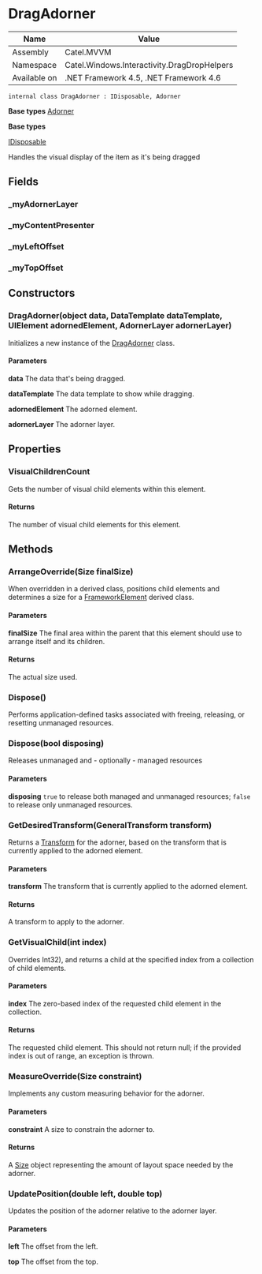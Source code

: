 

# DragAdorner

Name|Value
---|---
Assembly|Catel.MVVM
Namespace|Catel.Windows.Interactivity.DragDropHelpers
Available on|.NET Framework 4.5, .NET Framework 4.6

```
internal class DragAdorner : IDisposable, Adorner
```

**Base types**
[Adorner]()

**Base types**

[IDisposable]()


Handles the visual display of the item as it's being dragged



## Fields

### _myAdornerLayer

### _myContentPresenter

### _myLeftOffset

### _myTopOffset

## Constructors

### DragAdorner(object data, DataTemplate dataTemplate, UIElement adornedElement, AdornerLayer adornerLayer)

Initializes a new instance of the [DragAdorner](#) class.

#### Parameters

**data**
The data that's being dragged.

**dataTemplate**
The data template to show while dragging.

**adornedElement**
The adorned element.

**adornerLayer**
The adorner layer.



## Properties

### VisualChildrenCount

Gets the number of visual child elements within this element.

#### Returns

The number of visual child elements for this element.



## Methods

### ArrangeOverride(Size finalSize)

When overridden in a derived class, positions child elements and determines a size for a [FrameworkElement](#) derived class.

#### Parameters

**finalSize**
The final area within the parent that this element should use to arrange itself and its children.

#### Returns

The actual size used.



### Dispose()

Performs application-defined tasks associated with freeing, releasing, or resetting unmanaged resources.



### Dispose(bool disposing)

Releases unmanaged and - optionally - managed resources

#### Parameters

**disposing**
```true``` to release both managed and unmanaged resources; ```false``` to release only unmanaged resources.



### GetDesiredTransform(GeneralTransform transform)

Returns a [Transform](#) for the adorner, based on the transform that is currently applied to the adorned element.

#### Parameters

**transform**
The transform that is currently applied to the adorned element.

#### Returns

A transform to apply to the adorner.



### GetVisualChild(int index)

Overrides Int32), and returns a child at the specified index from a collection of child elements.

#### Parameters

**index**
The zero-based index of the requested child element in the collection.

#### Returns

The requested child element. This should not return null; if the provided index is out of range, an exception is thrown.



### MeasureOverride(Size constraint)

Implements any custom measuring behavior for the adorner.

#### Parameters

**constraint**
A size to constrain the adorner to.

#### Returns

A [Size](#) object representing the amount of layout space needed by the adorner.



### UpdatePosition(double left, double top)

Updates the position of the adorner relative to the adorner layer.

#### Parameters

**left**
The offset from the left.

**top**
The offset from the top.



